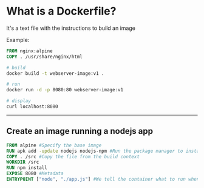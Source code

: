 # What is a Dockerfile?

It's a text file with the instructions to build an image

Example:

```Dockerfile
FROM nginx:alpine
COPY . /usr/share/nginx/html
```

```bash
# build
docker build -t webserver-image:v1 .

# run
docker run -d -p 8080:80 webserver-image:v1

# display
curl localhost:8080
```

<hr/>

## Create an image running a nodejs app

```Dockerfile
FROM alpine #Specify the base image
RUN apk add -update nodejs nodejs-npm #Run the package manager to install nodejs
COPY . /src #Copy the file from the build context
WORKDIR /src
RUN npm install
EXPOSE 8080 #Metadata
ENTRYPOINT ["node", "./app.js"] #We tell the container what to run when running

```
